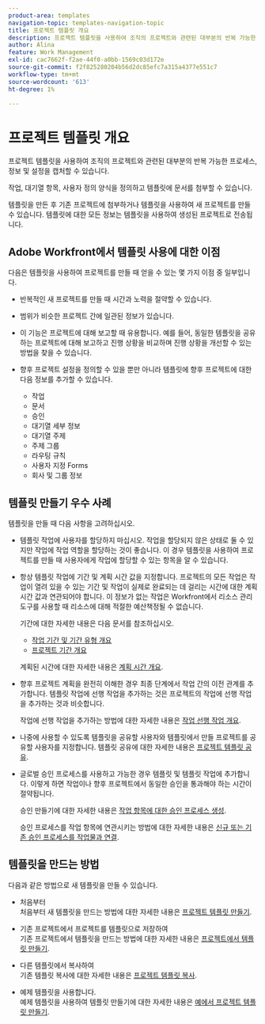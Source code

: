 ```yaml
---
product-area: templates
navigation-topic: templates-navigation-topic
title: 프로젝트 템플릿 개요
description: 프로젝트 템플릿을 사용하여 조직의 프로젝트와 관련된 대부분의 반복 가능한 프로세스, 정보 및 설정을 캡처할 수 있습니다.
author: Alina
feature: Work Management
exl-id: cac7662f-f2ae-44f0-a0bb-1569c03d172e
source-git-commit: f2f825280204b56d2dc85efc7a315a4377e551c7
workflow-type: tm+mt
source-wordcount: '613'
ht-degree: 1%

---
```


# 프로젝트 템플릿 개요

프로젝트 템플릿을 사용하여 조직의 프로젝트와 관련된 대부분의 반복 가능한 프로세스, 정보 및 설정을 캡처할 수 있습니다.

작업, 대기열 항목, 사용자 정의 양식을 정의하고 템플릿에 문서를 첨부할 수 있습니다.

템플릿을 만든 후 기존 프로젝트에 첨부하거나 템플릿을 사용하여 새 프로젝트를 만들 수 있습니다. 템플릿에 대한 모든 정보는 템플릿을 사용하여 생성된 프로젝트로 전송됩니다.

## Adobe Workfront에서 템플릿 사용에 대한 이점

다음은 템플릿을 사용하여 프로젝트를 만들 때 얻을 수 있는 몇 가지 이점 중 일부입니다.

* 반복적인 새 프로젝트를 만들 때 시간과 노력을 절약할 수 있습니다.
* 범위가 비슷한 프로젝트 간에 일관된 정보가 있습니다.
* 이 기능은 프로젝트에 대해 보고할 때 유용합니다. 예를 들어, 동일한 템플릿을 공유하는 프로젝트에 대해 보고하고 진행 상황을 비교하며 진행 상황을 개선할 수 있는 방법을 찾을 수 있습니다.
* 향후 프로젝트 설정을 정의할 수 있을 뿐만 아니라 템플릿에 향후 프로젝트에 대한 다음 정보를 추가할 수 있습니다.

   * 작업
   * 문서
   * 승인
   * 대기열 세부 정보
   * 대기열 주제
   * 주제 그룹
   * 라우팅 규칙
   * 사용자 지정 Forms
   * 회사 및 그룹 정보

## 템플릿 만들기 우수 사례

<!--
<p data-mc-conditions="QuicksilverOrClassic.Draft mode">(NOTE:this is not an extensive list, but we are updating it as we go.)</p>
-->

템플릿을 만들 때 다음 사항을 고려하십시오.

* 템플릿 작업에 사용자를 할당하지 마십시오. 작업을 할당되지 않은 상태로 둘 수 있지만 작업에 작업 역할을 할당하는 것이 좋습니다. 이 경우 템플릿을 사용하여 프로젝트를 만들 때 사용자에게 작업에 할당할 수 있는 항목을 알 수 있습니다.
* 항상 템플릿 작업에 기간 및 계획 시간 값을 지정합니다. 프로젝트의 모든 작업은 작업이 열려 있을 수 있는 기간 및 작업이 실제로 완료되는 데 걸리는 시간에 대한 계획 시간 값과 연관되어야 합니다. 이 정보가 없는 작업은 Workfront에서 리소스 관리 도구를 사용할 때 리소스에 대해 적절한 예산책정될 수 없습니다.

   기간에 대한 자세한 내용은 다음 문서를 참조하십시오.

   * [작업 기간 및 기간 유형 개요](../../../manage-work/tasks/taskdurtn/task-duration-and-duration-type.md)
   * [프로젝트 기간 개요](../../../manage-work/projects/planning-a-project/project-duration.md)

   계획된 시간에 대한 자세한 내용은 [계획 시간 개요](../../../manage-work/tasks/task-information/planned-hours.md).

* 향후 프로젝트 계획을 완전히 이해한 경우 최종 단계에서 작업 간의 이전 관계를 추가합니다. 템플릿 작업에 선행 작업을 추가하는 것은 프로젝트의 작업에 선행 작업을 추가하는 것과 비슷합니다.

   작업에 선행 작업을 추가하는 방법에 대한 자세한 내용은 [작업 선행 작업 개요](../../../manage-work/tasks/use-prdcssrs/predecessors-overview.md).

* 나중에 사용할 수 있도록 템플릿을 공유할 사용자와 템플릿에서 만들 프로젝트를 공유할 사용자를 지정합니다. 템플릿 공유에 대한 자세한 내용은 [프로젝트 템플릿 공유](../../../manage-work/projects/create-and-manage-templates/share-project-template.md).
* 글로벌 승인 프로세스를 사용하고 가능한 경우 템플릿 및 템플릿 작업에 추가합니다. 이렇게 하면 작업이나 향후 프로젝트에서 동일한 승인을 통과해야 하는 시간이 절약됩니다.

   승인 만들기에 대한 자세한 내용은 [작업 항목에 대한 승인 프로세스 생성](../../../administration-and-setup/customize-workfront/configure-approval-milestone-processes/create-approval-processes.md).

   승인 프로세스를 작업 항목에 연관시키는 방법에 대한 자세한 내용은 [신규 또는 기존 승인 프로세스를 작업물과 연결](../../../review-and-approve-work/manage-approvals/associate-approval-with-work.md).

## 템플릿을 만드는 방법

다음과 같은 방법으로 새 템플릿을 만들 수 있습니다.

* 처음부터\
   처음부터 새 템플릿을 만드는 방법에 대한 자세한 내용은 [프로젝트 템플릿 만들기](../../../manage-work/projects/create-and-manage-templates/create-template.md).

* 기존 프로젝트에서 프로젝트를 템플릿으로 저장하여\
   기존 프로젝트에서 템플릿을 만드는 방법에 대한 자세한 내용은 [프로젝트에서 템플릿 만들기](../../../manage-work/projects/create-and-manage-templates/create-template-from-project.md).

* 다른 템플릿에서 복사하여\
   기존 템플릿 복사에 대한 자세한 내용은 [프로젝트 템플릿 복사](../../../manage-work/projects/create-and-manage-templates/copy-template.md).

* 예제 템플릿을 사용합니다.\
   예제 템플릿을 사용하여 템플릿 만들기에 대한 자세한 내용은 [예에서 프로젝트 템플릿 만들기](../../../manage-work/projects/create-and-manage-templates/create-templates-from-examples.md).
